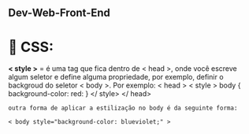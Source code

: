 ## Dev-Web-Front-End

# **🔴 CSS:**
**< style >** = é uma tag que fica dentro de < head >, onde você escreve algum seletor e define alguma propriedade, por exemplo, definir o backgroud do seletor < body >. Por exemplo:
    < head >
   < style > 
        body {
        background-color: red:
        }
    </ style>
    </ head>
    
    outra forma de aplicar a estilização no body é da seguinte forma:

    < body style="background-color: blueviolet;" >